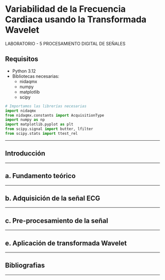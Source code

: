 # Variabilidad de la Frecuencia Cardiaca usando la Transformada Wavelet   
 LABORATORIO - 5 PROCESAMIENTO DIGITAL DE SEÑALES

## Requisitos
- Python 3.12
- Bibliotecas necesarias:
  - nidaqmx
  - numpy
  - matplotlib
  - scipy
 
 ```python
# Importamos las librerías necesarias
import nidaqmx
from nidaqmx.constants import AcquisitionType
import numpy as np
import matplotlib.pyplot as plt
from scipy.signal import butter, lfilter
from scipy.stats import ttest_rel
```

 _ _ _
## Introducción

_ _ _

## a. Fundamento teórico


_ _ _
## b. Adquisición de la señal ECG



_ _ _
## c. Pre-procesamiento de la señal


_ _ _
## e. Aplicación de transformada Wavelet


_ _ _

## Bibliografias

_ _ _
